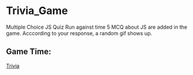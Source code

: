 # Trivia_Game
Multiple Choice JS Quiz
Run against time
5 MCQ about JS are added in the game. Acccording to your response, a random gif shows up.

## Game Time:
[Trivia](https://bilalsarimeseli.github.io/Trivia_Game/)
